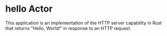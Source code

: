 # hello Actor

This application is an implementation of the HTTP server capability in Rust that returns "Hello, World!" in response to an HTTP request.
